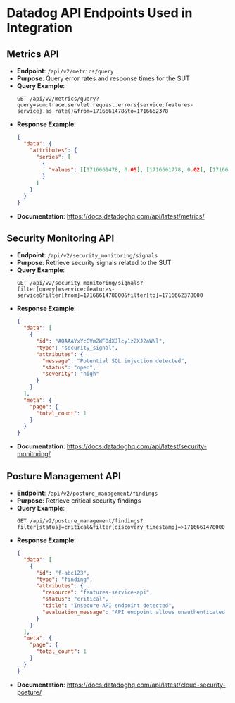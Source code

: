 # Datadog API Endpoints Used in Integration

## Metrics API
- **Endpoint**: `/api/v2/metrics/query`
- **Purpose**: Query error rates and response times for the SUT
- **Query Example**:
  ```
  GET /api/v2/metrics/query?query=sum:trace.servlet.request.errors{service:features-service}.as_rate()&from=1716661478&to=1716662378
  ```
- **Response Example**:
  ```json
  {
    "data": {
      "attributes": {
        "series": [
          {
            "values": [[1716661478, 0.05], [1716661778, 0.02], [1716662078, 0.01], [1716662378, 0.03]]
          }
        ]
      }
    }
  }
  ```
- **Documentation**: https://docs.datadoghq.com/api/latest/metrics/

## Security Monitoring API
- **Endpoint**: `/api/v2/security_monitoring/signals`
- **Purpose**: Retrieve security signals related to the SUT
- **Query Example**:
  ```
  GET /api/v2/security_monitoring/signals?filter[query]=service:features-service&filter[from]=1716661478000&filter[to]=1716662378000
  ```
- **Response Example**:
  ```json
  {
    "data": [
      {
        "id": "AQAAAYxYcGVmZWF0dXJlcy1zZXJ2aWNl",
        "type": "security_signal",
        "attributes": {
          "message": "Potential SQL injection detected",
          "status": "open",
          "severity": "high"
        }
      }
    ],
    "meta": {
      "page": {
        "total_count": 1
      }
    }
  }
  ```
- **Documentation**: https://docs.datadoghq.com/api/latest/security-monitoring/

## Posture Management API
- **Endpoint**: `/api/v2/posture_management/findings`
- **Purpose**: Retrieve critical security findings
- **Query Example**:
  ```
  GET /api/v2/posture_management/findings?filter[status]=critical&filter[discovery_timestamp]=>1716661478000
  ```
- **Response Example**:
  ```json
  {
    "data": [
      {
        "id": "f-abc123",
        "type": "finding",
        "attributes": {
          "resource": "features-service-api",
          "status": "critical",
          "title": "Insecure API endpoint detected",
          "evaluation_message": "API endpoint allows unauthenticated access"
        }
      }
    ],
    "meta": {
      "page": {
        "total_count": 1
      }
    }
  }
  ```
- **Documentation**: https://docs.datadoghq.com/api/latest/cloud-security-posture/

